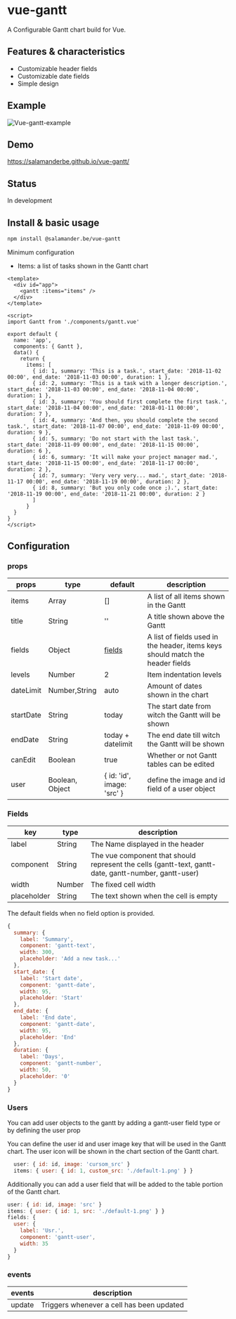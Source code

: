 # vue-gantt

A Configurable Gantt chart build for Vue.

## Features & characteristics

-   Customizable header fields
-   Customizable date fields
-   Simple design

## Example

![Vue-gantt-example](https://github.com/salamanderbe/vue-gantt/blob/master/public/Gantt-example.gif)

## Demo

https://salamanderbe.github.io/vue-gantt/

## Status

In development

## Install & basic usage

```bash
npm install @salamander.be/vue-gantt
```

Minimum configuration
-   Items: a list of tasks shown in the Gantt chart

```vue
<template>
  <div id="app">
  	<gantt :items="items" />
  </div>
</template>

<script>
import Gantt from './components/gantt.vue'

export default {
  name: 'app',
  components: { Gantt },
  data() {
  	return {
      items: [
        { id: 1, summary: 'This is a task.', start_date: '2018-11-02 00:00', end_date: '2018-11-03 00:00', duration: 1 },
        { id: 2, summary: 'This is a task with a longer description.', start_date: '2018-11-03 00:00', end_date: '2018-11-04 00:00', duration: 1 },
        { id: 3, summary: 'You should first complete the first task.', start_date: '2018-11-04 00:00', end_date: '2018-01-11 00:00', duration: 7 },
        { id: 4, summary: 'And then, you should complete the second task.', start_date: '2018-11-07 00:00', end_date: '2018-11-09 00:00', duration: 9 },
        { id: 5, summary: 'Do not start with the last task.', start_date: '2018-11-09 00:00', end_date: '2018-11-15 00:00', duration: 6 },
        { id: 6, summary: 'It will make your project manager mad.', start_date: '2018-11-15 00:00', end_date: '2018-11-17 00:00', duration: 2 },
        { id: 7, summary: 'Very very very... mad.', start_date: '2018-11-17 00:00', end_date: '2018-11-19 00:00', duration: 2 },
        { id: 8, summary: 'But you only code once ;).', start_date: '2018-11-19 00:00', end_date: '2018-11-21 00:00', duration: 2 }
        ]
      }
  }
}
</script>
```

## Configuration

### props

| props  | type | default | description |
| ------------- | ------------- | ------------- | ------------- |
| items  | Array  | [] | A list of all items shown in the Gantt |
| title  | String | '' | A title shown above the Gantt |
| fields | Object | [fields](#fields) | A list of fields used in the header, items keys should match the header fields |
| levels | Number | 2 | Item indentation levels |
| dateLimit | Number,String | auto | Amount of dates shown in the chart |
| startDate | String | today | The start date from witch the Gantt will be shown |
| endDate | String | today + datelimit | The end date till witch the Gantt will be shown |
| canEdit | Boolean | true | Whether or not Gantt tables can be edited |
| user | Boolean, Object | { id: 'id', image: 'src' } | define the image and id field of a user object |

### Fields

| key  | type | description |
| ------------- | ------------- | ------------- |
| label | String | The Name displayed in the header |
| component | String | The vue component that should represent the cells (gantt-text, gantt-date, gantt-number, gantt-user) |
| width | Number | The fixed cell width |
| placeholder | String | The text shown when the cell is empty |

The default fields when no field option is provided.

```js
{
  summary: {
    label: 'Summary',
    component: 'gantt-text',
    width: 300,
    placeholder: 'Add a new task...'
  },
  start_date: {
    label: 'Start date',
    component: 'gantt-date',
    width: 95,
    placeholder: 'Start'
  },
  end_date: {
    label: 'End date',
    component: 'gantt-date',
    width: 95,
    placeholder: 'End'
  },
  duration: {
    label: 'Days',
    component: 'gantt-number',
    width: 50,
    placeholder: '0'
  }
}
```

### Users

You can add user objects to the gantt by adding a gantt-user field type or by defining the user prop

You can define the user id and user image key that will be used in the Gantt chart.
The user icon will be shown in the chart section of the Gantt chart.

```js
  user: { id: id, image: 'cursom_src' }
  items: { user: { id: 1, custom_src: './default-1.png' } }
```

Additionally you can add a user field that will be added 
to the table portion of the Gantt chart.

```js
user: { id: id, image: 'src' }
items: { user: { id: 1, src: './default-1.png' } }
fields: {
  user: {
    label: 'Usr.',
    component: 'gantt-user',
    width: 35
  }
}
```

### events

| events  | description |
| ------------- | ------------- |
| update | Triggers whenever a cell has been updated |